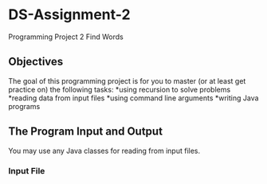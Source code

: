 # DS-Assignment-2

Programming Project 2
Find Words

## Objectives

The goal of this programming project is for you to master (or at least get practice on) the following tasks:
*using recursion to solve problems
*reading data from input files
*using command line arguments
*writing Java programs

## The Program Input and Output

You may use any Java classes for reading from input files.

### Input File